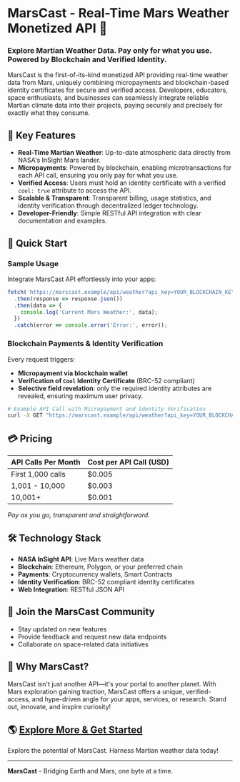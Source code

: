 # MarsCast - Real-Time Mars Weather Monetized API 🚀

### Explore Martian Weather Data. Pay only for what you use. Powered by Blockchain and Verified Identity.

MarsCast is the first-of-its-kind monetized API providing real-time weather data from Mars, uniquely combining micropayments and blockchain-based identity certificates for secure and verified access. Developers, educators, space enthusiasts, and businesses can seamlessly integrate reliable Martian climate data into their projects, paying securely and precisely for exactly what they consume.

## 🌌 Key Features

- **Real-Time Martian Weather**: Up-to-date atmospheric data directly from NASA's InSight Mars lander.
- **Micropayments**: Powered by blockchain, enabling microtransactions for each API call, ensuring you only pay for what you use.
- **Verified Access**: Users must hold an identity certificate with a verified `cool: true` attribute to access the API.
- **Scalable & Transparent**: Transparent billing, usage statistics, and identity verification through decentralized ledger technology.
- **Developer-Friendly**: Simple RESTful API integration with clear documentation and examples.

## 🚀 Quick Start

### Sample Usage

Integrate MarsCast API effortlessly into your apps:

```javascript
fetch('https://marscast.example/api/weather?api_key=YOUR_BLOCKCHAIN_KEY')
  .then(response => response.json())
  .then(data => {
    console.log('Current Mars Weather:', data);
  })
  .catch(error => console.error('Error:', error));
```

### Blockchain Payments & Identity Verification

Every request triggers:

- **Micropayment via blockchain wallet**
- **Verification of `Cool` Identity Certificate** (BRC-52 compliant)
- **Selective field revelation**: only the required identity attributes are revealed, ensuring maximum user privacy.

```bash
# Example API Call with Micropayment and Identity Verification
curl -X GET "https://marscast.example/api/weather?api_key=YOUR_BLOCKCHAIN_KEY"
```

## 💳 Pricing

| API Calls Per Month | Cost per API Call (USD) |
| ------------------- | ----------------------- |
| First 1,000 calls   | $0.005                  |
| 1,001 - 10,000      | $0.003                  |
| 10,001+             | $0.001                  |

_Pay as you go, transparent and straightforward._

## 🛠️ Technology Stack

- **NASA InSight API**: Live Mars weather data
- **Blockchain**: Ethereum, Polygon, or your preferred chain
- **Payments**: Cryptocurrency wallets, Smart Contracts
- **Identity Verification**: BRC-52 compliant identity certificates
- **Web Integration**: RESTful JSON API

## 📡 Join the MarsCast Community

- Stay updated on new features
- Provide feedback and request new data endpoints
- Collaborate on space-related data initiatives

## 🌠 Why MarsCast?

MarsCast isn't just another API—it's your portal to another planet. With Mars exploration gaining traction, MarsCast offers a unique, verified-access, and hype-driven angle for your apps, services, or research. Stand out, innovate, and inspire curiosity!

## 🌎 [Explore More & Get Started](https://marscast.example)

Explore the potential of MarsCast. Harness Martian weather data today!

---

**MarsCast** - Bridging Earth and Mars, one byte at a time.

